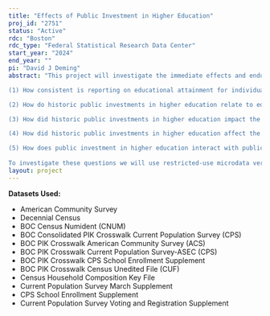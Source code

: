 ```yaml
---
title: "Effects of Public Investment in Higher Education"
proj_id: "2751"
status: "Active"
rdc: "Boston"
rdc_type: "Federal Statistical Research Data Center"
start_year: "2024"
end_year: ""
pi: "David J Deming"
abstract: "This project will investigate the immediate effects and enduring legacy of investments in public higher education in the United States for people and places, with a particular focus on investments made in the 1960's. Specifically, research questions include:

(1)	How consistent is reporting on educational attainment for individuals over time and across Census sources? 

(2)	How do historic public investments in higher education relate to educational, economic, social, and civic inequalities across and within states today?

(3)	How did historic public investments in higher education impact the long-term educational, economic, social, and civic outcomes of individuals--and their children and grandchildren (if available)? 

(4)	How did historic public investments in higher education affect the economic, demographic, and social characteristics of places? 

(5)	How does public investment in higher education interact with public investment in K-12 and/or early childhood education? 
	
To investigate these questions we will use restricted-use microdata versions of the Decennial Censuses, American Community Survey, and Current Population Survey for years spanning from 1940 to present day."
layout: project
---
```


**Datasets Used:**

  - American Community Survey 
  - Decennial Census 
  - BOC Census Numident (CNUM) 
  - BOC Consolidated PIK Crosswalk Current Population Survey (CPS) 
  - BOC PIK Crosswalk American Community Survey (ACS) 
  - BOC PIK Crosswalk Current Population Survey-ASEC (CPS) 
  - BOC PIK Crosswalk CPS School Enrollment Supplement 
  - BOC PIK Crosswalk Census Unedited File (CUF) 
  - Census Household Composition Key File 
  - Current Population Survey March Supplement 
  - CPS School Enrollment Supplement 
  - Current Population Survey Voting and Registration Supplement 

